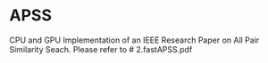 # APSS
CPU and GPU Implementation of an IEEE Research Paper on All Pair Similarity Seach.
Please refer to # 2.fastAPSS.pdf
